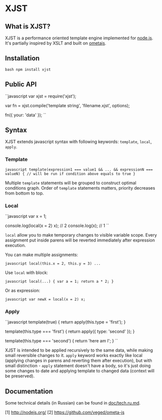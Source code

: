 # XJST

## What is XJST?

XJST is a performance oriented template engine implemented for [node.js](1).
It's partially inspired by XSLT and built on [ometajs](2).

## Installation

``bash
npm install xjst
``

## Public API

``javascript
var xjst = require('xjst');

var fn = xjst.compile('template string', 'filename.xjst', options);

fn({ your: 'data' });
``

## Syntax

XJST extends javascript syntax with following keywords: `template`, `local`,
`apply`.

### Template

``javascript
template(expression1 === value1 && ... && expressionN === valueN) {
  // will be run if condition above equals to true
}
``

Multiple `template` statements will be grouped to construct optimal conditions
graph. Order of `template` statements matters, priority decreases from bottom to
top.

### Local

``javascript
var x = 1;

console.log(local(x = 2) x); // 2
console.log(x); // 1
``

`local` allow you to make temporary changes to visible variable scope. Every
assignment put inside parens will be reverted immediately after expression
execution.

You can make multiple assignments:

``javascript
local(this.x = 2, this.y = 3) ...
``

Use `local` with block:

``javascript
local(...) { var a = 1; return a * 2; }
``

Or as expression:

``javascript
var newX = local(x = 2) x;
``

### Apply

``javascript
template(true) {
  return apply(this.type = 'first');
}

template(this.type === 'first') {
  return apply({ type: 'second' });
}

template(this.type === 'second') {
  return 'here am I';
}
``

XJST is intended to be applied recursively to the same data, while making small
reversible changes to it. `apply` keyword works exactly like local (applying
changes in parens and reverting them after execution), but with small
distinction - `apply` statement doesn't have a body, so it's just doing some
changes to date and applying template to changed data (context will be
preserved).

## Documentation

Some technical details (in Russian) can be found in [doc/tech.ru.md](https://github.com/veged/xjst/blob/master/doc/tech.ru.md).

[1] http://nodejs.org/
[2] https://github.com/veged/ometa-js
